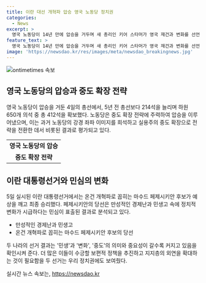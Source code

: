 ```yaml
---
title: 이란 대선 개혁파 압승 영국 노동당 정치권
categories:
  - News
excerpt: >
  영국 노동당이 14년 만에 압승을 거두며 새 총리인 키어 스타머가 영국 재건과 변화를 선언했다. 이에 반해 보수당은 최악의 성적을 낸 원인으로 코로나 팬데믹 시기의 정책 혼선과 정치적 혼란이 지적되고 있다. 노동당은 중도 확장 전략으로 승리하며, 실용주의 중도 확장으로 평가받았다. 이란 대통령선거에서는 마수드 페제시키안 후보가 예상을 깨고 승리하여, 경제난과 민생고를 해결하겠다는 공약으로 차별화했다. 두 선거 결과는 중도의 의미와 중요성을 확인시켜주며, 민생과 경제 문제의 중요성을 강조하고 있다.
feature_text: >
  영국 노동당이 14년 만에 압승을 거두며 새 총리인 키어 스타머가 영국 재건과 변화를 선언했다. 이에 반해 보수당은 최악의 성적을 낸 원인으로 코로나 팬데믹 시기의 정책 혼선과 정치적 혼란이 지적되고 있다. 노동당은 중도 확장 전략으로 승리하며, 실용주의 중도 확장으로 평가받았다. 이란 대통령선거에서는 마수드 페제시키안 후보가 예상을 깨고 승리하여, 경제난과 민생고를 해결하겠다는 공약으로 차별화했다. 두 선거 결과는 중도의 의미와 중요성을 확인시켜주며, 민생과 경제 문제의 중요성을 강조하고 있다.
image: 'https://newsdao.kr/res/images/meta/newsdao_breakingnews.jpg'
---
```


<p><img src="https://newsdao.kr/res/images/meta/newsdao_breakingnews.jpg" alt="ontimetimes 속보" /></p>

<h2 data-ke-size="size26">영국 노동당의 압승과 중도 확장 전략</h2>

<p data-ke-size="size16">영국 노동당이 압승을 거둔 4일의 총선에서, 5년 전 총선보다 214석을 늘리며 하원 650개 의석 중 총 412석을 확보했다. 노동당은 중도 확장 전략에 주력하여 압승을 이루어냈으며, 이는 과거 노동당의 강경 좌파 이미지를 희석하고 실용주의 중도 확장으로 전략을 전환한 데서 비롯된 결과로 평가되고 있다.</p>

<table>
  <tr>
    <td style="text-align: center; height: 17px;"><b>영국 노동당의 압승</b></td>
  </tr>
  <tr>
    <td style="text-align: center; height: 17px;"><b>중도 확장 전략</b></td>
  </tr>
</table>

<h2 data-ke-size="size26">이란 대통령선거와 민심의 변화</h2>

<p data-ke-size="size16">5일 실시된 이란 대통령선거에서는 온건 개혁파로 꼽히는 마수드 페제시키안 후보가 예상을 깨고 최종 승리했다. 페제시키안의 당선은 만성적인 경제난과 민생고 속에 정치적 변화가 시급하다는 민심이 표출된 결과로 분석되고 있다.</p>

<ul>
  <li>만성적인 경제난과 민생고</li>
  <li>온건 개혁파로 꼽히는 마수드 페제시키안 후보의 당선</li>
</ul>

<p data-ke-size="size16">두 나라의 선거 결과는 '민생'과 '변화', '중도'의 의미와 중요성이 갈수록 커지고 있음을 확인시켜 준다. 더 많은 이들이 수긍할 보편적 정책을 추진하고 지지층의 외연을 확대하는 것이 필요함을 두 선거는 우리 정치권에도 보여줬다.</p>
실시간 뉴스 속보는, <a href="https://newsdao.kr" rel="dofollow">https://newsdao.kr</a>


